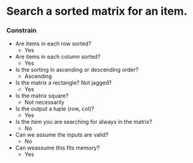 # Search a sorted matrix for an item.
### Constrain
* Are items in each row sorted?
     * Yes
*  Are items in each column sorted?
     * Yes
*  Is the sorting in ascending or descending order?
    *  Ascending
 * Is the matrix a rectangle? Not jagged?
     * Yes
 * Is the matrix square?
     * Not necessarily
 * Is the output a tuple (row, col)?
     * Yes
 * Is the item you are searching for always in the matrix?
     * No
 * Can we assume the inputs are valid?
     * No
 * Can weassume this fits memory?
     * Yes


